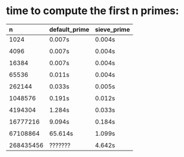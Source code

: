 # time to compute the first n primes:  

|n         | default_prime | sieve_prime |
|:---------|:--------------|:------------|
|1024      |   0.007s      |    0.004s   |
|          |               |             |
|4096      |   0.007s      |    0.004s   |
|          |               |             |
|16384     |   0.007s      |    0.004s   |
|          |               |             |
|65536     |   0.011s      |    0.004s   |
|          |               |             |
|262144    |   0.033s      |    0.005s   |
|          |               |             |
|1048576   |   0.191s      |    0.012s   |
|          |               |             |
|4194304   |   1.284s      |    0.033s   |
|          |               |             |
|16777216  |   9.094s      |    0.184s   |
|          |               |             |
|67108864  |   65.614s     |    1.099s   |
|          |               |             |
|268435456 |   ???????     |    4.642s   |
